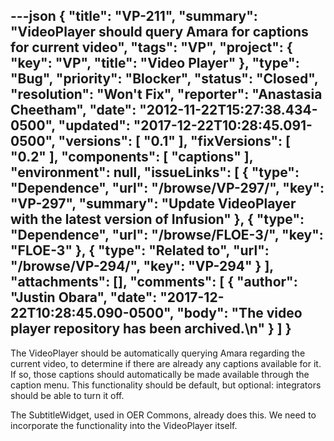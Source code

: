 ---json
{
  "title": "VP-211",
  "summary": "VideoPlayer should query Amara for captions for current video",
  "tags": "VP",
  "project": {
    "key": "VP",
    "title": "Video Player"
  },
  "type": "Bug",
  "priority": "Blocker",
  "status": "Closed",
  "resolution": "Won't Fix",
  "reporter": "Anastasia Cheetham",
  "date": "2012-11-22T15:27:38.434-0500",
  "updated": "2017-12-22T10:28:45.091-0500",
  "versions": [
    "0.1"
  ],
  "fixVersions": [
    "0.2"
  ],
  "components": [
    "captions"
  ],
  "environment": null,
  "issueLinks": [
    {
      "type": "Dependence",
      "url": "/browse/VP-297/",
      "key": "VP-297",
      "summary": "Update VideoPlayer with the latest version of Infusion"
    },
    {
      "type": "Dependence",
      "url": "/browse/FLOE-3/",
      "key": "FLOE-3"
    },
    {
      "type": "Related to",
      "url": "/browse/VP-294/",
      "key": "VP-294"
    }
  ],
  "attachments": [],
  "comments": [
    {
      "author": "Justin Obara",
      "date": "2017-12-22T10:28:45.090-0500",
      "body": "The video player repository has been archived.\n"
    }
  ]
}
---
The VideoPlayer should be automatically querying Amara regarding the current video, to determine if there are already any captions available for it. If so, those captions should automatically be made available through the caption menu. This functionality should be default, but optional: integrators should be able to turn it off.

The SubtitleWidget, used in OER Commons, already does this. We need to incorporate the functionality into the VideoPlayer itself.

        